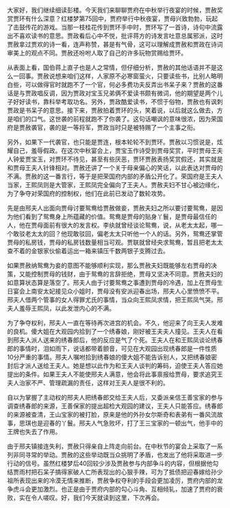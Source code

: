 
大家好，我们继续细读彭楼。今天我们来聊聊贾府在中秋举行夜宴的时候，贾赦奖赏贾环有什么深意？红楼梦第75回中，贾府举行中秋夜宴，贾母兴致勃勃，玩起了击鼓传花的游戏。当那一枝桂花传到贾环手中时，贾环写了一首诗，诗句中流露出不喜欢读书的意思。贾政看后心中不悦，批评蒋方的诗发言吐意总属邪派，这时贾赦拿过贾欢的诗一看，连声称赞，甚是有气骨，这可以理解成贾赦和贾政在诗词审美上的观点不同。贾赦还吩咐人取了自己的许多玩物赏赐给贾环。

从表面上看，国伯蒋上直子也是人之常情，但仔细分析，贾赦的其他话语并不是这么一回事。贾赦说想来咱们这样，人家原不必寒窗萤火，只要读些书，比别人略明白些，可以做得官时就跑不了一个官，何必多费功夫反弄出书呆子来？贾赦的这番话是与贾政唱反调，因为贾政对宝玉兄弟俩不爱读书颇有微词，他的期望是两个儿子好好读书，靠科举考取功名。另外，贾政酷爱读书，不惯于俗物，贾赦也有讽刺贾政是书呆子的意思。接下来，贾赦拍着贾环的头，笑着说，以后就这么做去，方是咱们的口气。这世袭的前程就跑不了你袭了。这句话嘲讽的意味很浓，因为荣国府是贾赦袭官，袭的是一等将军，贾政当时只是被特赐了一个主事之衔。

另外，如果下一代袭官，也只能是贾连，根本轮轮不到贾环。贾赦以习惯说是，炫耀自己，羞辱假政。在这次中秋宴会上，贾宝玉作诗受到贾母奖赏，平时贾母王夫人钟爱贾宝玉，对贾环不待见，甚至有些厌恶，贾环贾赦表扬奖赏假还，其实就是和贾母王夫人针锋相对。贾赦还讲了一个关于母亲偏心的笑话，以此表达对贾母的不满。贾赦的这一番言行，等于是把荣国府内部的矛盾公开化了。荣国府是王夫人当家，王熙凤则是大管家，王熙凤完全偏向了王夫人。贾赦夫妇不甘心被边缘化，为了争夺对荣国府的控制权，他们在此前已发动了数轮攻势。

先是由邢夫人出面向贾母讨要鸳鸯给贾赦做妾，贾赦夫妇之所以要讨要鸳鸯，是因为他们看到了鸳鸯身上所蕴藏的价值。鸳鸯是贾母的贴身丫鬟，是贾母最信任的人，他在贾母面前有很大的发言权。李纨就曾经谈论鸳鸯，说，从老太太起，哪一个敢驳老太太的回？他现敢驳回，偏老太太只听他一个人的话。另外，鸳鸯还掌管贾母的私房钱，贾母的私房钱数量相当可观。贾联就曾经央求鸳鸯，暂且把老太太查不着的金银家伙偷着运出一箱来镇压千数两银子支腾过去。

如果贾赦纳鸳鸯为妾的意图不能够顺利实现，那么贾赦夫妇既能够左右贾母的决策，又能控制贾母的钱财，由于鸳鸯的言辞拒绝，贾母又坚决不同意。贾赦夫妇的如意算状态算是落空了。邢夫人由于讨要鸳鸯之事遭到贾母的冷遇，加上在贾母生日宴会上南安太妃接见众小姐时，贾母没有安派迎春出场，邢夫人心里愤愤不平。邢夫人借两个管事的女人得罪尤氏的事情，当众向王熙凤求情，把王熙凤气哭。邢夫人羞辱王熙凤，以此发泄内心的不满。

为了争夺权利，邢夫人一直在等待再次进宫的机会。不久，他迎来了向王夫人发难的良机。傻大姐在大观园内拾到了一个绣春娘，刚好被王夫夫人撞见。王夫人在看到邢夫人派人送来的绣春郎后，他的反应是气了个死。王夫人在和王熙凤谈论绣春郎的事情时，泪如雨下，说话都带着颤音，可见在大观园出现绣春郎是一件性质10分严重的事情。邢夫人嘱咐拾到绣春娘的傻大姐不能告诉别人，又把绣春娘密封后才派人送给王夫人。她是想以此作为和王夫人谈判的筹码，迫使王夫人答应她提出的条件。如果王夫人不能使邢夫人满意，他会将此事禀报给贾母，要求追究王夫人治家不严、管理疏漏的责任，这样对王夫人是很不利的。

自以为掌握了主动权的邢夫人把绣春郎交给王夫人后，又委派亲信王善宝家的参与调查绣春郎的来源，王善保家的提出超检大观园的建议，王夫人只能答应。绣春郎的来源被查清，王山宝家的被打脸，原来是他的外孙女尔斯奇和表弟有一番风流故事，思琪也是迎春的丫鬟。邢夫人气急败坏，打了王三宝家的一顿出气，他手中的王牌也失去了作用。

由于邢夫镇接连失利，贾赦只得亲自上阵走向前台。在中秋节的宴会上采取了一系列非同寻常的举动。贾赦的这些举动既当众挑明了矛盾，也发出了他将采取进一步行动的信号。虽然红楼梦后40回较少涉及贾赦参与内部争斗的内容，但根据他勾结贾雨村把石呆子搞得家破人亡所表现出的心狠手辣，可为了抵债把迎春嫁给孙少祖所表现出来的冷漠无情来推断，贾赦争权夺利的手段会更加凌厉，贾府内部的龙争虎斗会更加激烈。也正是由于贾府内部的勾心斗角、互相倾轧，加速了贾府的衰败，实在令人嗟叹。好，我们今天就读到这里，下次再会。



